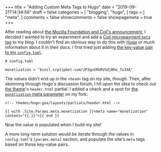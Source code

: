 +++
title = "Adding Custom Meta Tags to Hugo"
date = "2019-09-21T14:34:56"
draft = false
categories = [
  "blogging",
  "hugo",
]
tags = [
  "meta",
]
comments = false
showcomments = false
showpagemeta = true
+++

After reading about [the Mozilla Foundation and Coil's announcement](https://foundation.mozilla.org/en/blog/100-million-investment-reshape-economics-web/), I decided I wanted to try an experiment and add a [Coil micropayment `meta` tag](https://coil.com/docs/#web-monetization) to my blog. I couldn't find an obvious way to do this with [Hugo](https://gohugo.io) or much information about it in their docs. I first tried just adding [the key-value pair to my `config.toml`](https://github.com/chrisbodhi/newschematic/blob/master/config.toml#L20).

```
# config.toml

monetization = "$coil.xrptipbot.com/zP3gu5RkRVSdjBhe_fu3XA"
```

The values didn't end up in the `<head>` tag on my site, though. Then, after skimming through Hugo's discussion forum, I hit upon the idea to check out [the theme](https://github.com/shenoybr/hugo-goa)'s `header.html` partial. I added a check and a spot for [the `monetization` meta parameter](https://github.com/chrisbodhi/hugo-goa/blob/master/layouts/partials/header.html#L12) on my fork:

```
<!-- themes/hugo-goa/layouts/partials/header.html -->

{{ with .Site.Params.meta.monetization }}<meta name="monetization" content="{{.}}">{{ end }}
```

Now the value is populated when I build my site!

A more long-term solution would be iterate through the values in `config.toml`'s `[params.meta]` section, and populate the site's `meta` tags based on those key-value pairs.
